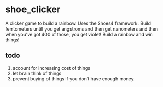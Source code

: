 # shoe_clicker
A clicker game to build a rainbow.  Uses the Shoes4 framework.  Build femtometers untill you get angstroms and then get nanometers and then when you've got 400 of those, you get violet!  Build a rainbow and win things!

## todo

1. account for increasing cost of things
2. let brain think of things
3. prevent buying of things if you don't have enough money.
